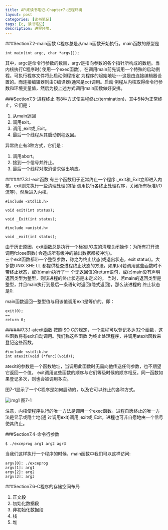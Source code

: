 ```yaml
---
title: APUE读书笔记-Chapter7-进程环境
layout: post
categories: [读书笔记]
tags: [c, 读书笔记]
description: 进程环境.
---
```


###Section7.2-main函数
C程序总是从main函数开始执行。main函数的原型是  

    int main(int argc, char *argv[]);  

其中，argc是命令行参数的数目，argv是指向参数的各个指针所构成的数组。当内核执行C程序时(
使用一个exec函数)，在调用main前先调用一个特殊的启动例程。可执行程序文件将此启动例程指定
为程序的起始地址---这是由连接编辑器设置的。而连接编辑器则由C编译器(通常是cc)调用。启动
例程从内核取得命令行参数和环境变量值，然后为按上述方式调用main函数做好安排。  

###Section7.3-进程终止
有8种方式使进程终止(termination)，其中5种为正常终止，它们是：  

1. 从main返回  
2. 调用exit。  
3. 调用_exit或_Exit。  
4. 最后一个线程从其启动例程返回。  

异常终止有3种方式，它们是：  

1. 调用abort。  
2. 接到一个信号并终止。  
3. 最后一个线程对取消请求做出响应。  

######7.3.1-exit函数
有三个函数用于正常终止一个程序:_exit和_Exit立即进入内核，exit则先执行一些清理处理(包括
调用执行各终止处理程序，关闭所有标准I/O流等)，然后进入内核。  

	#include <stdlib.h>
	
	void exit(int status);

	void _Exit(int status);

	#include <unistd.h>
	
	void _exit(int status);  

由于历史原因，exit函数总是执行一个标准I/O库的清理关闭操作：为所有打开流调用fclose函数(
会造成所有缓冲的输出数据都被冲洗)。  
三个exit函数都带一个整型参数，称之为终止状态(或退出状态，exit status)。大多数UNIX SHE
LL 都提供检查进程终止状态的方法。如果(a)若调用这些函数时不带终止状态，或(b)main执行了一
个无返回值的return语句，或(c)main没有声明返回类型为整型，则该进程的终止状态是未定义的。
当时，若main的返回类型是整型，并且main执行到最后一条语句时返回(隐式返回)，那么该进程的
终止状态是0.  

main函数返回一整型值与用该值调用exit是等价的。即：  

	exit(0);
	==
	return 0;  

######7.3.1-atexit函数
按照ISO C的规定，一个进程可以登记多达32个函数，这些函数将有exit自动调用。我们称这些函数
为终止处理程序，并调用atexit函数来登记这些函数。

	#include <stdlib.h>
	int atexit(void (*func)(void));  

atexit的参数是一个函数地址，当调用此函数时无需向他传送任何参数，也不期望它返回一个值。
exit调用这些函数的顺序与它们等级时候的顺序相反。同一函数如果登记多次，则也会被调用多次。

图7-1显示了一个C程序是如何启动的，以及它可以终止的各种方式。  

![img1](https://raw.github.com/yuxingfirst/yuxingfirst.github.io/master/_images/read-notes/read-notes-apue-c7-img1.jpg)
图7-1  

注意，内核使程序执行的唯一方法是调用一个exec函数。进程自愿终止的唯一方法是显示或隐士地(通
过调用exit)调用_exit或_Exit。进程也可非自愿地由一个信号使其终止。  

###Section7.4-命令行参数
	
	$ ./exceprog arg1 arg2 agr3  

当我们这样执行一个程序的时候，main函数中我们可以这样访问:

	argv[0]: ./exceprog
	argv[1]: arg1
	argv[2]: arg2
	argv[3]: arg3  

###Section7.6-C程序的存储空间布局

1. 正文段  
2. 初始化数据段  
3. 非初始化数据段  
4. 栈  
5. 堆  










